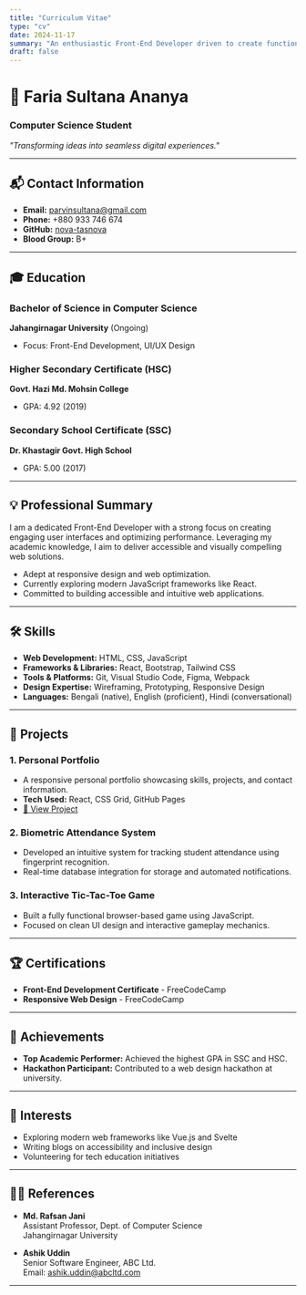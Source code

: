 ```yaml
---
title: "Curriculum Vitae"
type: "cv"
date: 2024-11-17
summary: "An enthusiastic Front-End Developer driven to create functional and visually appealing web applications."
draft: false
---
```


# 🌟 **Faria Sultana Ananya**  
### Computer Science Student  
_"Transforming ideas into seamless digital experiences."_  

---

## 📬 **Contact Information**

- **Email:** parvinsultana@gmail.com
- **Phone:** +880 933 746 674
- **GitHub:** [nova-tasnova](https://github.com/nova-tasnova)  
- **Blood Group:** B+  

---

## 🎓 **Education**  

### **Bachelor of Science in Computer Science**  
**Jahangirnagar University** (Ongoing)  
- Focus: Front-End Development, UI/UX Design  

### **Higher Secondary Certificate (HSC)**  
**Govt. Hazi Md. Mohsin College**  
- GPA: 4.92 (2019)  

### **Secondary School Certificate (SSC)**  
**Dr. Khastagir Govt. High School**  
- GPA: 5.00 (2017)  

---

## 💡 **Professional Summary**  
I am a dedicated Front-End Developer with a strong focus on creating engaging user interfaces and optimizing performance. Leveraging my academic knowledge, I aim to deliver accessible and visually compelling web solutions.

- Adept at responsive design and web optimization.  
- Currently exploring modern JavaScript frameworks like React.  
- Committed to building accessible and intuitive web applications.

---

## 🛠️ **Skills**

- **Web Development:** HTML, CSS, JavaScript  
- **Frameworks & Libraries:** React, Bootstrap, Tailwind CSS  
- **Tools & Platforms:** Git, Visual Studio Code, Figma, Webpack  
- **Design Expertise:** Wireframing, Prototyping, Responsive Design  
- **Languages:** Bengali (native), English (proficient), Hindi (conversational)  

---

## 🔧 **Projects**  

### **1. Personal Portfolio**  
- A responsive personal portfolio showcasing skills, projects, and contact information.  
- **Tech Used:** React, CSS Grid, GitHub Pages  
- [🔗 View Project](https://github.com/nova-tasnova/My-Portfolio)

### **2. Biometric Attendance System**  
- Developed an intuitive system for tracking student attendance using fingerprint recognition.  
- Real-time database integration for storage and automated notifications.  

### **3. Interactive Tic-Tac-Toe Game**  
- Built a fully functional browser-based game using JavaScript.  
- Focused on clean UI design and interactive gameplay mechanics.  

---

## 🏆 **Certifications**

- **Front-End Development Certificate** - FreeCodeCamp  
- **Responsive Web Design** - FreeCodeCamp  

---

## 🌟 **Achievements**

- **Top Academic Performer:** Achieved the highest GPA in SSC and HSC.  
- **Hackathon Participant:** Contributed to a web design hackathon at university.  

---

## 🌱 **Interests**

- Exploring modern web frameworks like Vue.js and Svelte  
- Writing blogs on accessibility and inclusive design  
- Volunteering for tech education initiatives  

---

## 🧑‍🏫 **References**

- **Md. Rafsan Jani**  
  Assistant Professor, Dept. of Computer Science  
  Jahangirnagar University  

- **Ashik Uddin**  
  Senior Software Engineer, ABC Ltd.  
  Email: ashik.uddin@abcltd.com  

---

